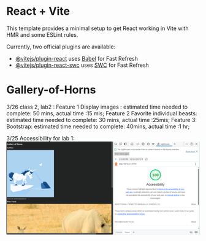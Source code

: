 # React + Vite

This template provides a minimal setup to get React working in Vite with HMR and some ESLint rules.

Currently, two official plugins are available:

- [@vitejs/plugin-react](https://github.com/vitejs/vite-plugin-react/blob/main/packages/plugin-react/README.md) uses [Babel](https://babeljs.io/) for Fast Refresh
- [@vitejs/plugin-react-swc](https://github.com/vitejs/vite-plugin-react-swc) uses [SWC](https://swc.rs/) for Fast Refresh
# Gallery-of-Horns

3/26 class 2, lab2 :
Feature 1 Display images : estimated time needed to complete: 50 mins, actual time :15 mis; 
Feature 2 Favorite individual beasts: estimated time needed to complete: 30 mins, actual time :25mis;
 Feature 3: Bootstrap: estimated time needed to complete: 40mins, actual time :1 hr;


3/25
Accessibility for lab 1:
![alt text](image.png)